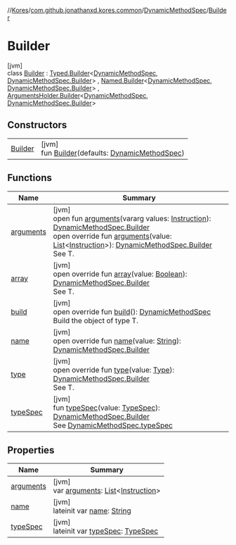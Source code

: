 //[Kores](../../../../index.md)/[com.github.jonathanxd.kores.common](../../index.md)/[DynamicMethodSpec](../index.md)/[Builder](index.md)

# Builder

[jvm]\
class [Builder](index.md) : [Typed.Builder](../../../com.github.jonathanxd.kores.base/-typed/-builder/index.md)<[DynamicMethodSpec](../index.md), [DynamicMethodSpec.Builder](index.md)> , [Named.Builder](../../../com.github.jonathanxd.kores.base/-named/-builder/index.md)<[DynamicMethodSpec](../index.md), [DynamicMethodSpec.Builder](index.md)> , [ArgumentsHolder.Builder](../../../com.github.jonathanxd.kores.base/-arguments-holder/-builder/index.md)<[DynamicMethodSpec](../index.md), [DynamicMethodSpec.Builder](index.md)>

## Constructors

| | |
|---|---|
| [Builder](-builder.md) | [jvm]<br>fun [Builder](-builder.md)(defaults: [DynamicMethodSpec](../index.md)) |

## Functions

| Name | Summary |
|---|---|
| [arguments](../../../com.github.jonathanxd.kores.base/-arguments-holder/-builder/arguments.md) | [jvm]<br>open fun [arguments](../../../com.github.jonathanxd.kores.base/-arguments-holder/-builder/arguments.md)(vararg values: [Instruction](../../../com.github.jonathanxd.kores/-instruction/index.md)): [DynamicMethodSpec.Builder](index.md)<br>open override fun [arguments](arguments.md)(value: [List](https://kotlinlang.org/api/latest/jvm/stdlib/kotlin.collections/-list/index.html)<[Instruction](../../../com.github.jonathanxd.kores/-instruction/index.md)>): [DynamicMethodSpec.Builder](index.md)<br>See T. |
| [array](array.md) | [jvm]<br>open override fun [array](array.md)(value: [Boolean](https://kotlinlang.org/api/latest/jvm/stdlib/kotlin/-boolean/index.html)): [DynamicMethodSpec.Builder](index.md)<br>See T. |
| [build](build.md) | [jvm]<br>open override fun [build](build.md)(): [DynamicMethodSpec](../index.md)<br>Build the object of type T. |
| [name](name.md) | [jvm]<br>open override fun [name](name.md)(value: [String](https://kotlinlang.org/api/latest/jvm/stdlib/kotlin/-string/index.html)): [DynamicMethodSpec.Builder](index.md) |
| [type](type.md) | [jvm]<br>open override fun [type](type.md)(value: [Type](https://docs.oracle.com/javase/8/docs/api/java/lang/reflect/Type.html)): [DynamicMethodSpec.Builder](index.md)<br>See T. |
| [typeSpec](type-spec.md) | [jvm]<br>fun [typeSpec](type-spec.md)(value: [TypeSpec](../../../com.github.jonathanxd.kores.base/-type-spec/index.md)): [DynamicMethodSpec.Builder](index.md)<br>See [DynamicMethodSpec.typeSpec](../type-spec.md) |

## Properties

| Name | Summary |
|---|---|
| [arguments](arguments.md) | [jvm]<br>var [arguments](arguments.md): [List](https://kotlinlang.org/api/latest/jvm/stdlib/kotlin.collections/-list/index.html)<[Instruction](../../../com.github.jonathanxd.kores/-instruction/index.md)> |
| [name](name.md) | [jvm]<br>lateinit var [name](name.md): [String](https://kotlinlang.org/api/latest/jvm/stdlib/kotlin/-string/index.html) |
| [typeSpec](type-spec.md) | [jvm]<br>lateinit var [typeSpec](type-spec.md): [TypeSpec](../../../com.github.jonathanxd.kores.base/-type-spec/index.md) |

